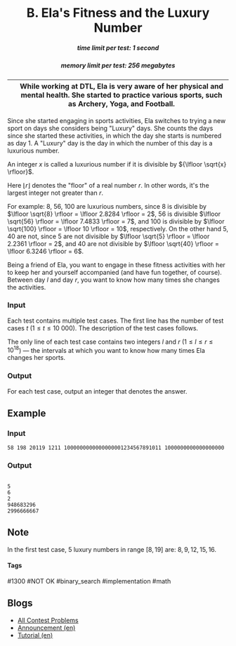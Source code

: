 <h1 style='text-align: center;'> B. Ela's Fitness and the Luxury Number</h1>

<h5 style='text-align: center;'>time limit per test: 1 second</h5>
<h5 style='text-align: center;'>memory limit per test: 256 megabytes</h5>



|  | While working at DTL, Ela is very aware of her physical and mental health. She started to practice various sports, such as Archery, Yoga, and Football. |
| --- | --- |



Since she started engaging in sports activities, Ela switches to trying a new sport on days she considers being "Luxury" days. She counts the days since she started these activities, in which the day she starts is numbered as day $1$. A "Luxury" day is the day in which the number of this day is a luxurious number. 

An integer $x$ is called a luxurious number if it is divisible by ${\lfloor \sqrt{x} \rfloor}$.

Here $\lfloor r \rfloor$ denotes the "floor" of a real number $r$. In other words, it's the largest integer not greater than $r$.

For example: $8$, $56$, $100$ are luxurious numbers, since $8$ is divisible by $\lfloor \sqrt{8} \rfloor = \lfloor 2.8284 \rfloor = 2$, $56$ is divisible $\lfloor \sqrt{56} \rfloor = \lfloor 7.4833 \rfloor = 7$, and $100$ is divisible by $\lfloor \sqrt{100} \rfloor = \lfloor 10 \rfloor = 10$, respectively. On the other hand $5$, $40$ are not, since $5$ are not divisible by $\lfloor \sqrt{5} \rfloor = \lfloor 2.2361 \rfloor = 2$, and $40$ are not divisible by $\lfloor \sqrt{40} \rfloor = \lfloor 6.3246 \rfloor = 6$.

Being a friend of Ela, you want to engage in these fitness activities with her to keep her and yourself accompanied (and have fun together, of course). Between day $l$ and day $r$, you want to know how many times she changes the activities.

### Input

Each test contains multiple test cases. The first line has the number of test cases $t$ ($1 \le t \le 10\ 000$). The description of the test cases follows.

The only line of each test case contains two integers $l$ and $r$ ($1 \le l \le r \le 10^{18}$) — the intervals at which you want to know how many times Ela changes her sports.

### Output

For each test case, output an integer that denotes the answer.

## Example

### Input


```text
58 198 20119 1211 1000000000000000001234567891011 1000000000000000000
```
### Output

```text

5
6
2
948683296
2996666667

```
## Note

In the first test case, $5$ luxury numbers in range $[8, 19]$ are: $8, 9, 12, 15, 16$.



#### Tags 

#1300 #NOT OK #binary_search #implementation #math 

## Blogs
- [All Contest Problems](../Dytechlab_Cup_2022.md)
- [Announcement (en)](../blogs/Announcement_(en).md)
- [Tutorial (en)](../blogs/Tutorial_(en).md)
